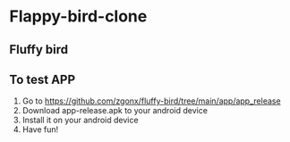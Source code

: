# Flappy-bird-clone
## Fluffy bird

## To test APP

1. Go to https://github.com/zgonx/fluffy-bird/tree/main/app/app_release
2. Download app-release.apk to your android device
3. Install it on your android device
4. Have fun!

